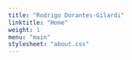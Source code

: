 ```yaml
---
title: "Rodrigo Dorantes-Gilardi"
linktitle: "Home"
weight: 1
menu: "main"
stylesheet: "about.css"
---
```

